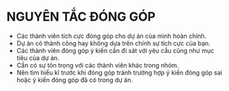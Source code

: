 # NGUYÊN TẮC ĐÓNG GÓP

- Các thành viên tích cực đóng góp cho dự án của mình hoàn chỉnh.
- Dự án có thành công hay không dựa trên chính sự tích cực của bạn.
- Các thành viên đóng góp ý kiến cần đi sát với yêu cầu cũng như mục tiêu của dự án.
- Cần có sự tôn trọng với các thành viên khác trong nhóm.
- Nên tìm hiểu kĩ trước khi đóng góp tránh trường hợp ý kiến đóng góp sai hoặc ý kiến đóng góp đã có trong dự án.
